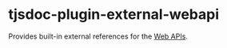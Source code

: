 # tjsdoc-plugin-external-webapi
Provides built-in external references for the [Web APIs](https://developer.mozilla.org/en-US/docs/Web/API).

